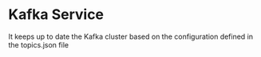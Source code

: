 # Kafka Service

It keeps up to date the Kafka cluster based on the configuration defined in the topics.json file 


